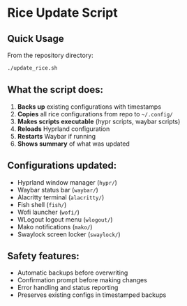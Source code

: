# Rice Update Script

## Quick Usage

From the repository directory:
```bash
./update_rice.sh
```

## What the script does:

1. **Backs up** existing configurations with timestamps
2. **Copies** all rice configurations from repo to `~/.config/`
3. **Makes scripts executable** (hypr scripts, waybar scripts)
4. **Reloads** Hyprland configuration
5. **Restarts** Waybar if running
6. **Shows summary** of what was updated

## Configurations updated:
- Hyprland window manager (`hypr/`)
- Waybar status bar (`waybar/`)
- Alacritty terminal (`alacritty/`)
- Fish shell (`fish/`)
- Wofi launcher (`wofi/`)
- WLogout logout menu (`wlogout/`)
- Mako notifications (`mako/`)
- Swaylock screen locker (`swaylock/`)

## Safety features:
- Automatic backups before overwriting
- Confirmation prompt before making changes
- Error handling and status reporting
- Preserves existing configs in timestamped backups
